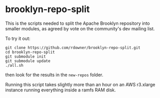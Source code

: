 # brooklyn-repo-split

This is the scripts needed to split the Apache Brooklyn repository into smaller modules, as agreed by vote on the community's dev
mailing list.

To try it out:

```{shell}
git clone https://github.com/rdowner/brooklyn-repo-split.git
cd brooklyn-repo-split
git submodule init
git submodule update
./all.sh
```

then look for the results in the `new-repos` folder.

Running this script takes slightly more than an hour on an AWS r3.xlarge instance running everything inside a ramfs RAM disk.
